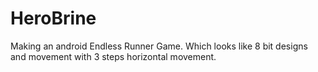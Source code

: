 # HeroBrine
 Making an android Endless Runner Game.
 Which looks like 8 bit designs and movement with 3 steps horizontal movement.

